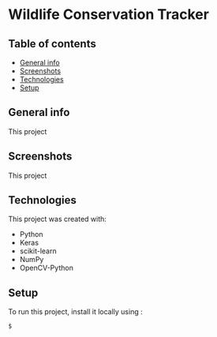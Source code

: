 # Wildlife Conservation Tracker

## Table of contents
* [General info](#general-info)
* [Screenshots](#screenshots)
* [Technologies](#technologies)
* [Setup](#setup)

## General info
This project 

## Screenshots
This project 
	
## Technologies
This project was created with:
* Python
* Keras
* scikit-learn
* NumPy
* OpenCV-Python
	
## Setup
To run this project, install it locally using :

```
$ 
```

